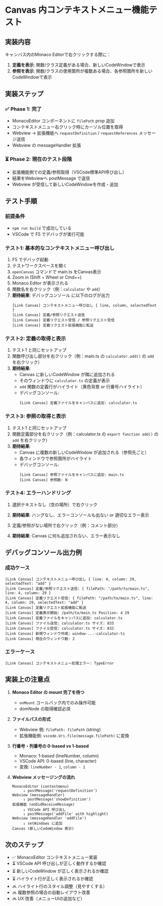 # Canvas 内コンテキストメニュー機能テスト

## 実装内容

キャンバス内のMonaco Editorで右クリックする際に：
1. **定義を表示**: 関数/クラス定義がある場合、新しいCodeWindowで表示
2. **参照を表示**: 関数/クラスの使用箇所が複数ある場合、各参照箇所を新しいCodeWindowで表示

## 実装ステップ

### ✅ Phase 1: 完了
- MonacoEditor コンポーネントに `filePath` prop 追加
- コンテキストメニュー右クリック時にカーソル位置を取得
- Webview → 拡張機能へ `requestDefinition` / `requestReferences` メッセージ送信
- Webview の messageHandler 拡張

### ⏳ Phase 2: 現在のテスト段階
- 拡張機能側での定義/参照取得（VSCode標準API呼び出し）
- 結果をWebviewへ postMessage で返信
- Webview が受信して新しいCodeWindowを作成・追加

## テスト手順

### 前提条件
- `npm run build` で成功している
- VSCode で F5 でデバッグが実行可能

### テスト1: 基本的なコンテキストメニュー呼び出し

1. F5 でデバッグ起動
2. テストワークスペースを開く
3. `openCanvas` コマンドで main.ts をCanvas表示
4. Zoom in (Shift + Wheel or Cmd++)
5. Monaco Editor が表示される
6. 関数名を右クリック（例：`calculator` や `add`）
7. **期待結果**: デバッグコンソール に以下のログが出力
   ```
   [Link Canvas] コンテキストメニュー呼び出し { line, column, selectedText }
   [Link Canvas] 定義/参照リクエスト送信
   [Link Canvas] 定義リクエスト受信 / 参照リクエスト受信
   [Link Canvas] 定義リクエスト拡張機能に転送
   ```

### テスト2: 定義の取得と表示

1. テスト1 と同じセットアップ
2. 関数呼び出し部分を右クリック（例：main.ts の `calculator.add()` の `add` を右クリック）
3. **期待結果**:
   - Canvas に新しいCodeWindow が隣に追加される
   - そのウィンドウに `calculator.ts` の定義が表示
   - `add` 関数の定義行がハイライト（黄色背景 or 行番号ハイライト）
   - デバッグコンソール:
     ```
     [Link Canvas] 定義ファイルをキャンバスに追加: calculator.ts
     ```

### テスト3: 参照の取得と表示

1. テスト1 と同じセットアップ
2. 関数定義部分を右クリック（例：calculator.ts の `export function add()` の `add` を右クリック）
3. **期待結果**:
   - Canvas に複数の新しいCodeWindow が追加される（参照先ごと）
   - 各ウィンドウで参照箇所がハイライト
   - デバッグコンソール:
     ```
     [Link Canvas] 参照ファイルをキャンバスに追加: main.ts
     [Link Canvas] 参照数: N
     ```

### テスト4: エラーハンドリング

1. 選択テキストなし（空の場所）で右クリック
2. **期待結果**: ハングなし、エラーコンソールも出ない or 適切なエラー表示

2. 定義/参照がない場所で右クリック（例：コメント部分）
3. **期待結果**: Canvas に何も追加されない、エラー表示なし

## デバッグコンソール出力例

### 成功ケース

```
[Link Canvas] コンテキストメニュー呼び出し { line: 4, column: 29, selectedText: "add" }
[Link Canvas] 定義/参照リクエスト送信: { filePath: "/path/to/main.ts", line: 4, column: 29 }
[Link Canvas] 定義リクエスト受信: { filePath: "/path/to/main.ts", line: 4, column: 29, selectedText: "add" }
[Link Canvas] 定義リクエスト拡張機能に転送
[Link Canvas] 定義表示開始: /path/to/main.ts Position: 4 29
[Link Canvas] 定義ファイルをキャンバスに追加: calculator.ts
[Link Canvas] ファイル送信: calculator.ts サイズ: 833
[Link Canvas] ファイル受信: calculator.ts サイズ: 833
[Link Canvas] 新規ウィンドウ作成: window-...-calculator-ts
[Link Canvas] 現在のウィンドウ数: 2
```

### エラーケース

```
[Link Canvas] コンテキストメニュー処理エラー: TypeError
```

## 実装上の注意点

1. **Monaco Editor の mount 完了を待つ**
   - `onMount` コールバック内でのみ操作可能
   - domNode の取得確認必須

2. **ファイルパスの形式**
   - Webview 側: `filePath: filePath` (string)
   - 拡張機能側: `vscode.Uri.file(message.filePath)` に変換

3. **行番号・列番号の 0-based vs 1-based**
   - Monaco: 1-based (lineNumber, column)
   - VSCode API: 0-based (line, character)
   - 変換: `lineNumber - 1`, `column - 1`

4. **Webview メッセージングの流れ**
   ```
   MonacoEditor (contextmenu)
        ↓ postMessage('requestDefinition')
   Webview (messageHandler)
        ↓ postMessage('showDefinition')
   拡張機能 (onDidReceiveMessage)
        ↓ VSCode API 呼び出し
        ↓ postMessage('addFile' with highlight)
   Webview (messageHandler 'addFile')
        ↓ setWindows に追加
   Canvas (新しいCodeWindow 表示)
   ```

## 次のステップ

- ✅ MonacoEditor コンテキストメニュー実装
- ⏳ VSCode API 呼び出しが正しく動作するか確認
- ⏳ 新しいCodeWindow が正しく表示されるか確認
- ⏳ ハイライト行が正しく表示されるか確認
- 🔜 ハイライト行のスタイル調整（見やすくする）
- 🔜 複数参照の場合の自動レイアウト改善
- 🔜 UX 改善（メニューUIの追加など）
